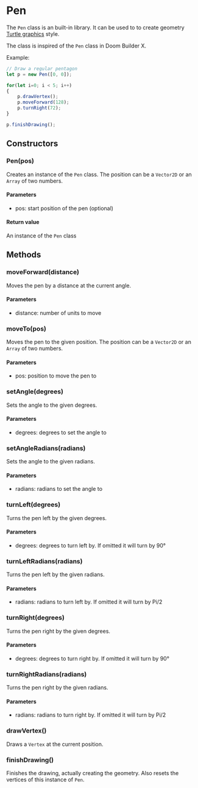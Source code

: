 # Pen

The `Pen` class is an built-in library. It can be used to to create geometry [Turtle graphics](https://en.wikipedia.org/wiki/Turtle_graphics) style.

The class is inspired of the `Pen` class in Doom Builder X.

Example:

```js
// Draw a regular pentagon
let p = new Pen([0, 0]);

for(let i=0; i < 5; i++)
{
	p.drawVertex();
	p.moveForward(128);
	p.turnRight(72);
}

p.finishDrawing();
```

## Constructors

### Pen(pos)
Creates an instance of the `Pen` class. The position can be a `Vector2D` or an `Array` of two numbers.
#### Parameters
* pos: start position of the pen (optional)
#### Return value
An instance of the `Pen` class

## Methods

### moveForward(distance)
Moves the pen by a distance at the current angle.
#### Parameters
* distance: number of units to move

### moveTo(pos)
Moves the pen to the given position. The position can be a `Vector2D` or an `Array` of two numbers.
#### Parameters
* pos: position to move the pen to

### setAngle(degrees)
Sets the angle to the given degrees.
#### Parameters
* degrees: degrees to set the angle to

### setAngleRadians(radians)
Sets the angle to the given radians.
#### Parameters
* radians: radians to set the angle to

### turnLeft(degrees)
Turns the pen left by the given degrees.
#### Parameters
* degrees: degrees to turn left by. If omitted it will turn by 90°

### turnLeftRadians(radians)
Turns the pen left by the given radians.
#### Parameters
* radians: radians to turn left by. If omitted it will turn by Pi/2

### turnRight(degrees)
Turns the pen right by the given degrees.
#### Parameters
* degrees: degrees to turn right by. If omitted it will turn by 90°

### turnRightRadians(radians)
Turns the pen right by the given radians.
#### Parameters
* radians: radians to turn right by. If omitted it will turn by Pi/2

### drawVertex()
Draws a `Vertex` at the current position.

### finishDrawing()
Finishes the drawing, actually creating the geometry. Also resets the vertices of this instance of `Pen`.